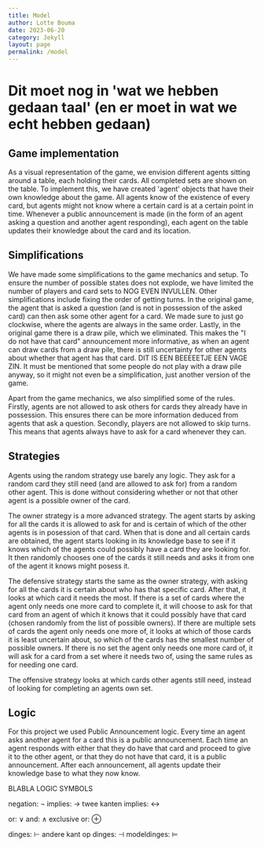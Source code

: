 ```yaml
---
title: Model 
author: Lotte Bouma
date: 2023-06-20
category: Jekyll
layout: page
permalink: /model
---
```


# Dit moet nog in 'wat we hebben gedaan taal' (en er moet in wat we echt hebben gedaan)

## Game implementation
As a visual representation of the game, we envision different agents sitting around a table, each holding their cards. All completed sets are shown on the table. To implement this, we have created 'agent' objects that have their own knowledge about the game. All agents know of the existence of every card, but agents might not know where a certain card is at a certain point in time. Whenever a public announcement is made (in the form of an agent asking a question and another agent responding), each agent on the table updates their knowledge about the card and its location.


## Simplifications
We have made some simplifications to the game mechanics and setup. To ensure the number of possible states does not explode, we have limited the number of players and card sets to NOG EVEN INVULLEN. 
Other simplifications include fixing the order of getting turns. In the original game, the agent that is asked a question (and is not in possession of the asked card) can then ask some other agent for a card. We made sure to just go clockwise, where the agents are always in the same order. Lastly, in the original game there is a draw pile, which we eliminated. This makes the "I do not have that card" announcement more informative, as when an agent can draw cards from a draw pile, there is still uncertainty for other agents about whether that agent has that card. DIT IS EEN BEEEEETJE EEN VAGE ZIN.
It must be mentioned that some people do not play with a draw pile anyway, so it might not even be a simplification, just another version of the game. 

Apart from the game mechanics, we also simplified some of the rules. Firstly, agents are not allowed to ask others for cards they already have in possession. This ensures there can be more information deduced from agents that ask a question. Secondly, players are not allowed to skip turns. This means that agents always have to ask for a card whenever they can.


## Strategies
Agents using the random strategy use barely any logic. They ask for a random card they still need (and are allowed to ask for) from a random other agent. This is done without considering whether or not that other agent is a possible owner of the card.

The owner strategy is a more advanced strategy. The agent starts by asking for all the cards it is allowed to ask for and is certain of which of the other agents is in posession of that card. When that is done and all certain cards are obtained, the agent starts looking in its knowledge base to see if it knows which of the agents could possibly have a card they are looking for. It then randomly chooses one of the cards it still needs and asks it from one of the agent it knows might posess it. 

The defensive strategy starts the same as the owner strategy, with asking for all the cards it is certain about who has that specific card. After that, it looks at which card it needs the most. If there is a set of cards where the agent only needs one more card to complete it, it will choose to ask for that card from an agent of which it knows that it could possibly have that card (chosen randomly from the list of possible owners). If there are multiple sets of cards the agent only needs one more of, it looks at which of those cards it is least uncertain about, so which of the cards has the smallest number of possible owners. If there is no set the agent only needs one more card of, it will ask for a card from a set where it needs two of, using the same rules as for needing one card.

The offensive strategy looks at which cards other agents still need, instead of looking for completing an agents own set.


## Logic
For this project we used Public Announcement logic. Every time an agent asks another agent for a card this is a public announcement. Each time an agent responds with either that they do have that card and proceed to give it to the other agent, or that they do not have that card, it is a public announcement. After each announcement, all agents update their knowledge base to what they now know. 

BLABLA LOGIC SYMBOLS

negation: ¬
implies: →
twee kanten implies: ↔

or: ∨
and: ∧
exclusive or: ⊕

dinges: ⊢
andere kant op dinges: ⊣
modeldinges: ⊨


